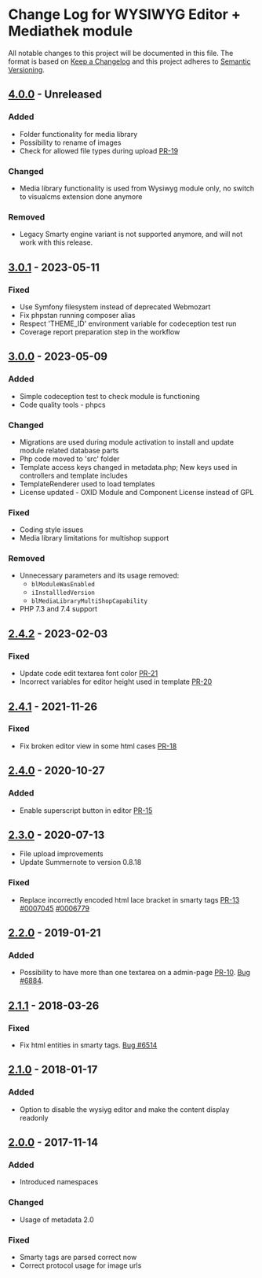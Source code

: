 # Change Log for WYSIWYG Editor + Mediathek module

All notable changes to this project will be documented in this file.
The format is based on [Keep a Changelog](http://keepachangelog.com/)
and this project adheres to [Semantic Versioning](http://semver.org/).

## [4.0.0] - Unreleased

### Added
- Folder functionality for media library
- Possibility to rename of images
- Check for allowed file types during upload [PR-19](https://github.com/OXID-eSales/ddoe-wysiwyg-editor-module/pull/19)

### Changed
- Media library functionality is used from Wysiwyg module only, no switch to visualcms extension done anymore

### Removed
- Legacy Smarty engine variant is not supported anymore, and will not work with this release.

## [3.0.1] - 2023-05-11

### Fixed
- Use Symfony filesystem instead of deprecated Webmozart
- Fix phpstan running composer alias
- Respect 'THEME_ID' environment variable for codeception test run
- Coverage report preparation step in the workflow

## [3.0.0] - 2023-05-09

### Added
- Simple codeception test to check module is functioning
- Code quality tools - phpcs

### Changed
- Migrations are used during module activation to install and update module related database parts
- Php code moved to 'src' folder
- Template access keys changed in metadata.php; New keys used in controllers and template includes
- TemplateRenderer used to load templates
- License updated - OXID Module and Component License instead of GPL

### Fixed
- Coding style issues
- Media library limitations for multishop support

### Removed
- Unnecessary parameters and its usage removed:
  - `blModuleWasEnabled`
  - `iInstallledVersion`
  - `blMediaLibraryMultiShopCapability`
- PHP 7.3 and 7.4 support

## [2.4.2] - 2023-02-03

### Fixed
- Update code edit textarea font color [PR-21](https://github.com/OXID-eSales/ddoe-wysiwyg-editor-module/pull/21)
- Incorrect variables for editor height used in template [PR-20](https://github.com/OXID-eSales/ddoe-wysiwyg-editor-module/pull/20)

## [2.4.1] - 2021-11-26

### Fixed
- Fix broken editor view in some html cases [PR-18](https://github.com/OXID-eSales/ddoe-wysiwyg-editor-module/pull/18)

## [2.4.0] - 2020-10-27

### Added
- Enable superscript button in editor [PR-15](https://github.com/OXID-eSales/ddoe-wysiwyg-editor-module/pull/15)

## [2.3.0] - 2020-07-13
- File upload improvements
- Update Summernote to version 0.8.18

### Fixed
- Replace incorrectly encoded html lace bracket in smarty tags [PR-13](https://github.com/OXID-eSales/ddoe-wysiwyg-editor-module/pull/13) [#0007045](https://bugs.oxid-esales.com/view.php?id=7045) [#0006779](https://bugs.oxid-esales.com/view.php?id=6779)

## [2.2.0] - 2019-01-21

### Added
- Possibility to have more than one textarea on a admin-page [PR-10](https://github.com/OXID-eSales/ddoe-wysiwyg-editor-module/pull/10). [Bug #6884](https://bugs.oxid-esales.com/view.php?id=6884).

## [2.1.1] - 2018-03-26

### Fixed
- Fix html entities in smarty tags. [Bug #6514](https://bugs.oxid-esales.com/view.php?id=6514)

## [2.1.0] - 2018-01-17

### Added
- Option to disable the wysiyg editor and make the content display readonly 

## [2.0.0] - 2017-11-14

### Added
- Introduced namespaces

### Changed
- Usage of metadata 2.0

### Fixed
- Smarty tags are parsed correct now
- Correct protocol usage for image urls

[4.0.0]: https://github.com/OXID-eSales/ddoe-wysiwyg-editor-module/compare/v3.0.1...b-7.1.x
[3.0.1]: https://github.com/OXID-eSales/ddoe-wysiwyg-editor-module/compare/v3.0.0...v3.0.1
[3.0.0]: https://github.com/OXID-eSales/ddoe-wysiwyg-editor-module/compare/v2.4.2...v3.0.0
[2.4.2]: https://github.com/OXID-eSales/ddoe-wysiwyg-editor-module/compare/v2.4.1...v2.4.2
[2.4.1]: https://github.com/OXID-eSales/ddoe-wysiwyg-editor-module/compare/v2.4.0...v2.4.1
[2.4.0]: https://github.com/OXID-eSales/ddoe-wysiwyg-editor-module/compare/v2.3.0...v2.4.0
[2.3.0]: https://github.com/OXID-eSales/ddoe-wysiwyg-editor-module/compare/v2.2.0...v2.3.0
[2.2.0]: https://github.com/OXID-eSales/ddoe-wysiwyg-editor-module/compare/v2.1.1...v2.2.0
[2.1.1]: https://github.com/OXID-eSales/ddoe-wysiwyg-editor-module/compare/v2.1.0...v2.1.1
[2.1.0]: https://github.com/OXID-eSales/ddoe-wysiwyg-editor-module/compare/v2.0.0...v2.1.0
[2.0.0]: https://github.com/OXID-eSales/ddoe-wysiwyg-editor-module/tree/v2.0.0
